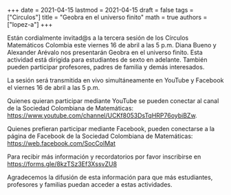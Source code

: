 +++
date      = 2021-04-15
lastmod   = 2021-04-15
draft     = false
tags      = ["Circulos"]
title     = "Geobra en el universo finito"
math      = true
authors   = ["lopez-a"]
+++

Están cordialmente invitad@s a la tercera sesión de los Círculos Matemáticos Colombia este viernes 16 de abril a las 5 p.m. Diana Bueno y Alexander Arévalo nos presentarán Geobra en el universo finito. Esta actividad está dirigida para estudiantes de sexto en adelante. También pueden participar profesores, padres de familia y demás interesados.

La sesión será transmitida en vivo simultáneamente en YouTube y Facebook el viernes 16 de abril a las 5 p.m. 

Quienes quieran participar mediante YouTube se pueden conectar al canal de la Sociedad Colombiana de Matemáticas:   
https://www.youtube.com/channel/UCKf8053DsTqHRP76oybiBZw. 

Quienes prefieran participar mediante Facebook, pueden conectarse a la página de Facebook de la Sociedad Colombiana de Matemáticas: 
https://web.facebook.com/SocColMat

Para recibir más información y recordatorios por favor inscribirse en https://forms.gle/8kzTSz3Ef3XssvZU8

Agradecemos la difusión de esta información para que más estudiantes, profesores y familias puedan acceder a estas actividades.
